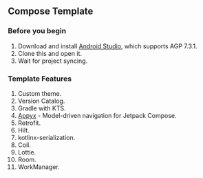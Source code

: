 ## Compose Template

### Before you begin

1. Download and install [Android Studio](https://developer.android.com/studio), which supports AGP 7.3.1.
2. Clone this and open it.
3. Wait for project syncing.

### Template Features

1. Custom theme.
2. Version Catalog.
3. Gradle with KTS.
4. [Appyx](https://bumble-tech.github.io/appyx/) - Model-driven navigation for Jetpack Compose.
5. Retrofit.
6. Hilt.
7. kotlinx-serialization.
8. Coil.
9. Lottie.
10. Room.
11. WorkManager.
